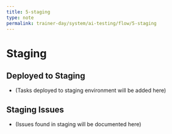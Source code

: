 ```yaml
---
title: 5-staging
type: note
permalink: trainer-day/system/ai-testing/flow/5-staging
---
```


# Staging

## Deployed to Staging
- (Tasks deployed to staging environment will be added here)

## Staging Issues
- (Issues found in staging will be documented here)